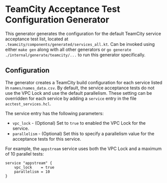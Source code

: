 # TeamCity Acceptance Test Configuration Generator

This generator generates the configuration for the default TeamCity service acceptance test list,
located at `.teamcity/components/generated/services_all.kt`.
Can be invoked using either `make gen` along with all other generators or
`go generate ./internal/generate/teamcity/...` to run this generator specifically.

## Configuration

The generator creates a TeamCity build configuration for each service listed in `names/names_data.csv`.
By default, the service acceptance tests do not use the VPC Lock and use the default parallelism.
These setting can be overridden for each service by adding a `service` entry in the file `acctest_services.hcl`.

The service entry has the following parameters:

* `vpc_lock` - (Optional) Set to `true` to enabled the VPC Lock for the service.
* `parallelism` - (Optional) Set this to specify a parallelism value for the acceptance tests for this service.

For example, the `appstream` service uses both the VPC Lock and a maximum of 10 parallel tests:

```hcl
service "appstream" {
    vpc_lock    = true
    parallelism = 10
}
```
